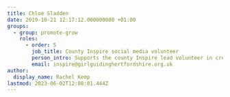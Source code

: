 ```yaml
---
title: Chloe Sladden
date: 2019-10-21 12:17:12.000000000 +01:00
groups:
  - group: promote-grow
    roles:
      - order: 5
        job_title: County Inspire social media volunteer
        person_intro: Supports the county Inspire lead volunteer in creating visual and written content aimed at 18-30 year olds and updates the county Inspire social media platforms
        email: inspire@girlguidinghertfordshire.org.uk
author:
  display_name: Rachel Kemp
lastmod: 2023-06-02T12:08:01.444Z
---
```

